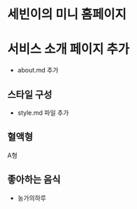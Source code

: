# 세빈이의 미니 홈페이지

# 서비스 소개 페이지 추가

- about.md 추가

## 스타일 구성

- style.md 파일 추가

## 혈액형

A형

## 좋아하는 음식

- 농가의하루
